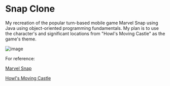 # Snap Clone
My recreation of the popular turn-based mobile game Marvel Snap using Java using object-oriented programming fundamentals. My plan is to use the character's and significant locations from "Howl's Moving Castle" as the game's theme.

![image](https://user-images.githubusercontent.com/42755274/222952014-d8ec39a5-aa10-49a6-874a-3a5bfba0db7a.png)

For reference: 

[Marvel Snap](https://www.marvelsnap.com/)

[Howl's Moving Castle](https://en.wikipedia.org/wiki/Howl%27s_Moving_Castle_(film))
